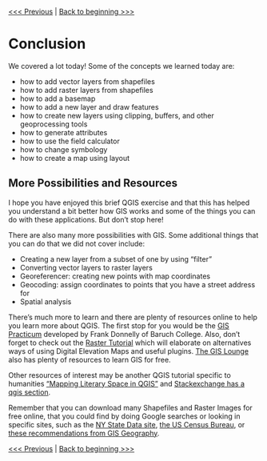 [<<< Previous](20layout.md) | [Back to beginning >>>](../README.md)

# Conclusion 
We covered a lot today! Some of the concepts we learned today are:

* how to add vector layers from shapefiles
* how to add raster layers from shapefiles
* how to add a basemap
* how to add a new layer and draw features
* how to create new layers using clipping, buffers, and other geoprocessing tools
* how to generate attributes
* how to use the field calculator
* how to change symbology 
* how to create a map using layout

## More Possibilities and Resources

I hope you have enjoyed this brief QGIS exercise and that this has helped you understand a bit better how GIS works and some of the things you can do with these applications. But don’t stop here! 

There are also many more possibilities with GIS. Some additional things that you can do that we did not cover include:
* Creating a new layer from a subset of one by using “filter”
* Converting vector layers to raster layers
* Georeferencer: creating new points with map coordinates
* Geocoding: assign coordinates to points that you have a street address for
* Spatial analysis

There’s much more to learn and there are plenty of resources online to help you learn more about QGIS. The first stop for you would be the [GIS Practicum](http://guides.newman.baruch.cuny.edu/gis) developed by Frank Donnelly of Baruch College. Also, don’t forget to check out the [Raster Tutorial](https://www.baruch.cuny.edu/confluence/display/geoportal/QGIS+Raster+Tutorial) which will elaborate on alternatives ways of using Digital Elevation Maps and useful plugins. [The GIS Lounge](https://www.gislounge.com/) also has plenty of resources to learn GIS for free.

Other resources of interest may be another QGIS tutorial specific to humanities [“Mapping Literary Space in QGIS”](http://www.meredithgoldsmith.com/qgistutorial/) and [Stackexchange has a qgis section](http://qgis.stackexchange.com/). 

Remember that you can download many Shapefiles and Raster Images for free online, that you could find by doing Google searches or looking in specific sites, such as the [NY State Data site](https://data.ny.gov/), [the US Census Bureau](https://www.census.gov/geo/maps-data/data/tiger-line.html), or [these recommendations from GIS Geography](http://gisgeography.com/best-free-gis-data-sources-raster-vector/).

[<<< Previous](20layout.md) | [Back to beginning >>>](../README.md)
